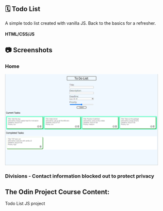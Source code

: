 ## :spiral_calendar: Todo List
A simple todo list created with vanilla JS. Back to the basics for a refresher.

#### HTML/CSS/JS

## :camera: Screenshots
### Home
![Home](https://github.com/T-Pirozzini/todo-list/blob/main/assets/screenshot.png?raw=true)
### Divisions - Contact information blocked out to protect privacy

## The Odin Project Course Content:
Todo List JS project